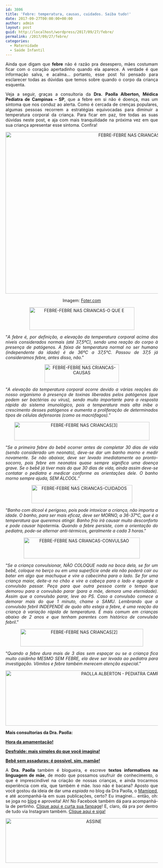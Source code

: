 ```yaml
---
id: 3806
title: 'Febre: temperatura, causas, cuidados. Saiba tudo!'
date: 2017-09-27T00:00:00+00:00
author: admin
layout: post
guid: http://localhost/wordpress/2017/09/27/febre/
permalink: /2017/09/27/febre/
categories:
  - Maternidade
  - Saúde Infantil
---
```

<p align="justify">
  Ainda que digam que <strong>febre</strong> não é razão pra desespero, mães costumam ficar com o coração apertadinho quando ela aparece. A verdade é que informação salva, e acalma… portanto, esse post foi pensado para esclarecer todas as dúvidas que temos sobre quando o corpo da criança esquenta.
</p>

<p align="justify">
  Veja a seguir, graças a consultoria da <strong>Dra.</strong> <strong>Paolla Alberton, Médica Pediatra de Campinas – SP</strong>, que a febre em si não é doença, mas um sintoma que nos conduz ao alerta. Como é cercada de crenças populares, algumas pessoas recorrem a estratégias equivocadas para diminuir a temperatura corporal da criança. Para ficar em paz, tire todas as suas dúvidas neste post, e aja com mais tranquilidade na próxima vez em que sua criança apresentar esse sintoma. Confira!
</p>

<p align="center">
  <img class="alignnone size-full wp-image-14200" src="http://www.trololodemulher.com.br/blog/wp-content/uploads/2017/09/FEBRE-FEBRE-NAS-CRIANCAS.jpg" alt="FEBRE-FEBRE NAS CRIANCAS" width="800" height="533" />
</p>

<p align="center">
  Imagem: <a href="http://foter.com/re/f002ae" target="_blank">Foter.com</a>
</p>

<p align="center">
  <img class="alignnone size-full wp-image-14208" src="http://www.trololodemulher.com.br/blog/wp-content/uploads/2017/09/FEBRE-FEBRE-NAS-CRIANCAS-O-QUE-E.png" alt="FEBRE-FEBRE NAS CRIANCAS-O QUE E" width="347" height="75" />
</p>

<p align="justify">
  “<em>A febre é, por definição, a elevação da temperatura corporal acima dos níveis considerados normais (até 37,5ºC), sendo uma reação do corpo à presença de patógenos. A faixa de temperatura normal no ser humano (independente da idade) é de 36ºC a 37,5°C. Passou de 37,5 já consideramos febre, antes disso, não</em>.”
</p>

<p align="center">
  <img class="alignnone size-full wp-image-14205" src="http://www.trololodemulher.com.br/blog/wp-content/uploads/2017/09/FEBRE-FEBRE-NAS-CRIANCAS-CAUSAS.png" alt="FEBRE-FEBRE NAS CRIANCAS-CAUSAS" width="246" height="60" />
</p>

<p align="justify">
  “<em>A elevação da temperatura corporal ocorre devido a várias reações do nosso organismo à presença de toxinas liberadas pelos patógenos (que podem ser bactérias ou vírus), sendo muito importante para a resposta rápida do sistema imunológico, pois a temperatura mais alta inibe o crescimento desses patógenos e aumenta a proliferação de determinados tipos de células defensoras (como os macrófagos).</em>”
</p>

<p align="center">
  <img class="alignnone size-full wp-image-14202" src="http://www.trololodemulher.com.br/blog/wp-content/uploads/2017/09/FEBRE-FEBRE-NAS-CRIANCAS3.png" alt="FEBRE-FEBRE NAS CRIANCAS[3]" width="447" height="61" />
</p>

<p align="justify">
  “<em>Se a primeira febre do bebê ocorrer antes de completar 30 dias de vida (sendo considerado um neonato), deve-se dar um banho morno e medir novamente. Se não abaixar, deve ser levado imediatamente ao pronto-socorro, pois febre em neonatos quase sempre significa uma doença grave. Se o bebê já tiver mais do que 30 dias de vida, ainda assim deve-se contatar o pediatra e medicar conforme as orientações dele. O banho morno sempre ajuda, SEM ÁLCOOL</em>.”
</p>

<p align="center">
  <img class="alignnone size-full wp-image-14207" src="http://www.trololodemulher.com.br/blog/wp-content/uploads/2017/09/FEBRE-FEBRE-NAS-CRIANCAS-CUIDADOS.png" alt="FEBRE-FEBRE NAS CRIANCAS-CUIDADOS" width="333" height="60" />
</p>

<p align="justify">
  “<em>Banho com álcool é perigoso, pois pode intoxicar a criança, não importa a idade. O banho, para ser mais eficaz, deve ser MORNO, a 36-37°C, que é a temperatura que queremos atingir. Banho frio irá causar muito desconforto e pode causar hipote</em>rmia. <em>Quando a febre persiste, com a orientação do pediatra, pode-se alternar anti-térmicos, geralmente a cada 3 horas</em>.”
</p>

<p align="center">
  <img class="alignnone size-full wp-image-14206" src="http://www.trololodemulher.com.br/blog/wp-content/uploads/2017/09/FEBRE-FEBRE-NAS-CRIANCAS-CONVULSAO.png" alt="FEBRE-FEBRE NAS CRIANCAS-CONVULSAO" width="384" height="69" />
</p>

<p align="justify">
  “<em>Se a criança convulsionar, NÃO COLOQUE nada na boca dela, se for um bebê, coloque no berço ou em uma superfície onde ela não poderá cair ou bater em algo que machuque e vire a cabecinha para o lado. Se for uma criança maior, deite-a no chão e vire a cabeça para o lado e aguarde a convulsão passar. Peça para que outra pessoa conte o tempo que demorou para a convulsão parar (para a mãe, demora uma eternidade). Assim que a convulsão parar, leve ao PS. Caso a convulsão comece a demorar mais do que 1 minuto, chame o SAMU</em>. <em>Lembrando que a convulsão febril INDEPENDE de quão alto esteja a febre, é uma reação da criança à variação rápida de temperatura. É mais comum em crianças abaixo de 2 anos e que tenham parentes com histórico de convulsão febril</em>.”
</p>

<p align="center">
  <img class="alignnone size-full wp-image-14201" src="http://www.trololodemulher.com.br/blog/wp-content/uploads/2017/09/FEBRE-FEBRE-NAS-CRIANCAS2.png" alt="FEBRE-FEBRE NAS CRIANCAS[2]" width="406" height="58" />
</p>

<p align="justify">
  “<em>Quando a febre dura mais de 3 dias sem espaçar ou se a criança fica muito caidinha MESMO SEM FEBRE, ela deve ser levada ao pediatra para investigação. Vômitos e febre também merecem atenção especial</em>.”
</p>

<p align="center">
  <img class="alignnone size-full wp-image-12737" src="http://www.trololodemulher.com.br/blog/wp-content/uploads/2016/08/PAOLLA-ALBERTON-PEDIATRA-CAMPINAS-SP.jpg" alt="PAOLLA ALBERTON - PEDIATRA CAMPINAS-SP" width="800" height="182" />
</p>

<p align="justify">
  <strong>Mais consultorias da Dra. Paolla:</strong>
</p>

<p align="justify">
  <a href="http://www.trololodemulher.com.br/2016/08/05/amamentacao/" target="_blank"><strong>Hora da amamentação!</strong></a>
</p>

<p align="justify">
  <a href="http://www.trololodemulher.com.br/2015/03/13/desfralde-maternidade-bebe/" target="_blank"><strong>Desfralde: mais simples do que você imagina!</strong></a>
</p>

<p align="justify">
  <a href="http://www.trololodemulher.com.br/2013/06/28/bebe-assaduras/" target="_blank"><strong>Bebê sem assaduras: é possível, sim, mamãe!</strong></a>
</p>

<p align="justify">
  A <strong>Dra. Paolla</strong> também é blogueira, e escreve <strong>textos informativos na linguagem de mãe</strong>, de modo que possamos usufruir de conhecimento, o que é imprescindível na criação de nossas crianças, e ainda trocarmos experiência com ela, que também é mãe. Isso não é bacana? Aposto que você gostou da ideia de dar uma <em>espiada</em> no blog da Dra Paolla, o <a href="https://mamiped.wordpress.com/" target="_blank">Mamiped</a>, e até acompanhá-la em suas publicações, certo? Eu imaginei… então, oh: se joga no <a href="https://mamiped.wordpress.com/" target="_blank">blog</a> e aproveita! Ah! No Facebook também dá para acompanhá-la de pertinho. <a href="https://www.facebook.com/mamaepediatra/home" target="_blank">Clique aqui e curta sua fanpage</a>! E, claro, dá pra por dentro de tudo via Instagram também. <a href="https://www.instagram.com/mamiped/" target="_blank">Clique aqui e siga!</a>
</p>

<p align="center">
  <a href="http://feedburner.google.com/fb/a/mailverify?uri=blogbichafemea&loc=pt_BR" target="_blank"><img class="alignnone size-full wp-image-14011" src="http://www.trololodemulher.com.br/blog/wp-content/uploads/2017/08/ASSINE.jpg" alt="ASSINE" width="568" height="147" /></a>
</p>